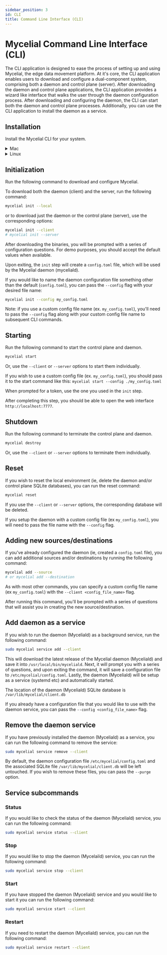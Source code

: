 ```yaml
---
sidebar_position: 3
id: CLI
title: Command Line Interface (CLI)
---
```


# Mycelial Command Line Interface (CLI)

The CLI application is designed to ease the process of setting up and using
Mycelial, the edge data movement platform. At it's core, the CLI application
enables users to download and configure a dual-component system, comprising both
a daemon and control plane (server). After downloading the daemon and control
plane applications, the CLI application provides a wizard like interface that
walks the user through the daemon configuration process. After downloading and
configuring the daemon, the CLI can start both the daemon and control plane
processes.  Additionally, you can use the CLI application to install the daemon
as a service.

## Installation


Install the Mycelial CLI for your system.

<details>
  <summary>Mac</summary>

  ```sh
  brew install mycelial/tap/mycelial
  ```

</details>

<details>
  <summary>Linux</summary>

  <details>
  <summary>Debian Based Linux x86_64</summary>

  ```sh
  curl -L https://github.com/mycelial/cli/releases/latest/download/mycelial-v-1.x86_64.deb --output mycelial_amd64.deb
  dpkg -i ./mycelial_amd64.deb
  ```

  </details>

  <details>
  <summary>Debian Based Linux ARM64</summary>

  ```sh
  curl -L https://github.com/mycelial/cli/releases/latest/download/mycelial-v-1.arm64.deb --output mycelial_arm64.deb
  dpkg -i ./mycelial_arm64.deb
  ```

  </details>

  <details>
  <summary>Debian Based Linux ARM</summary>

  ```sh
  curl -L https://github.com/mycelial/cli/releases/latest/download/mycelial-v-1.armhf.deb --output mycelial_armhf.deb
  dpkg -i ./mycelial_armhf.deb
  ```

  </details>

  <details>
  <summary>Redhat Based Linux x86_64</summary>

  ```sh
  yum install https://github.com/mycelial/cli/releases/latest/download/mycelial-v-1.x86_64.rpm 
  ```

  </details>

  <details>
  <summary>Redhat Based Linux ARM64</summary>

  ```sh
  yum install https://github.com/mycelial/cli/releases/latest/download/mycelial-v-1.arm64.rpm 
  ```

  </details>

  <details>
  <summary>Redhat Based Linux ARM</summary>

  ```sh
  yum install https://github.com/mycelial/cli/releases/latest/download/mycelial-v-1.armhf.rpm
  ```

  </details>

</details>

## Initialization

Run the following command to download and configure Mycelial.

To download both the daemon (client) and the server, run the following command:

```sh
mycelial init --local
```

or to download just the daemon or the control plane (server), use the
corresponding options:

```sh
mycelial init --client
# mycelial init --server
```

After downloading the binaries, you will be prompted with a series of
configuration questions. For demo purposes, you should accept the default values
when available.

Upon exiting, the `init` step will create a `config.toml` file, which will be
used by the Mycelial daemon (myceliald).

If you would like to name the daemon configuration file something other than the
default (`config.toml`), you can pass the `--config` flag with your desired file
name:

```sh
mycelial init --config my_config.toml
```

Note: if you use a custom config file name (ex. `my_config.toml`), you'll need
to pass the `--config` flag along with your custom config file name to
subsequent CLI commands.

## Starting

Run the following command to start the control plane and daemon.

```sh
mycelial start
```

Or, use the `--client` or `--server` options to start them individually.

If you wish to use a custom config file (ex. `my_config.toml`), you should pass
it to the start command like this: `mycelial start --config ./my_config.toml`

When prompted for a token, use the one you used in the `init` step.

After completing this step, you should be able to open the web interface 
`http://localhost:7777`.

## Shutdown

Run the following command to terminate the control plane and daemon.

```sh
mycelial destroy
```

Or, use the `--client` or `--server` options to terminate them individually.

## Reset

If you wish to reset the local environment (ie, delete the daemon and/or control
plane SQLite databases), you can run the reset command:

```sh
mycelial reset
```

If you use the `--client` or `--server` options, the corresponding database will
be deleted.

If you setup the daemon with a custom config file (ex `my_config.toml`), you
will need to pass the file name with the `--config` flag.

## Adding new sources/destinations

If you've already configured the daemon (ie, created a `config.toml` file), you
can add additional sources and/or destinations by running the following command:

```sh
mycelial add --source 
# or mycelial add --destination
```

As with most other commands, you can specify a custom config file name (ex
`my_config.toml`) with the `--client <config_file_name>` flag.

After running this command, you'll be prompted with a series of questions that
will assist you in creating the new source/destination.

## Add daemon as a service

If you wish to run the daemon (Myceliald) as a background service, run the
following command:

```sh
sudo mycelial service add --client
```

This will download the latest release of the Mycelial daemon (Myceliald) and 
save it into `/usr/local/bin/myceliald`. Next, it will prompt you with a series
of questions, and upon exiting the command, it will save a configuration file to 
`/etc/mycelial/config.toml`. Lastly, the daemon (Myceliald) will be setup
as a service (systemd etc) and automatically started. 

The location of the daemon (Myceliald) SQLite database is
`/var/lib/mycelial/client.db`

If you already have a configuration file that you would like to use with the
daemon service, you can pass the `--config <config_file_name>` flag.

## Remove the daemon service

If you have previously installed the daemon (Myceliald) as a service, you can 
run the following command to remove the service:

```sh
sudo mycelial service remove --client
```

By default, the daemon configuration file `/etc/mycelial/config.toml` and the 
associated SQLite file `/var/lib/mycelial/client.db` will be left untouched. If
you wish to remove these files, you can pass the `--purge` option.

## Service subcommands

### Status

If you would like to check the status of the daemon (Myceliald) service, you
can run the following command:

```sh
sudo mycelial service status --client
```

### Stop

If you would like to stop the daemon (Mycelaild) service, you can run the
following command:

```sh
sudo mycelial service stop --client
```

### Start

If you have stopped the daemon (Myceliald) service and you would like to start
it you can run the following command:

```sh
sudo mycelial service start --client
```

### Restart

If you need to restart the daemon (Myceliald) service, you can run the following
command:

```sh
sudo mycelial service restart --client
```